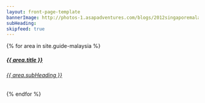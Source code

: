 ```yaml
---
layout: front-page-template
bannerImage: http://photos-1.asapadventures.com/blogs/2012singaporemalaysia/2012-01-06/20120106223918.jpg_compressed.JPEG
subHeading:
skipfeed: true
---
```


<div class="text-uppercase adventure-list experience">
  {% for area in site.guide-malaysia %}
    <div class="col-md-6 col-sm-6 animated fadeInUp" data-wow-delay="0.1s" data-wow-duration="1s">
      <a href="{{area.url | prepend: site.baseurl}}">
        <img src="{{ area.bannerImage }}"  alt="" class="img-responsive">
        <div class="overlay-lnk text-uppercase text-center">
          <i class="icon icon-streetsign"></i>
          <h5>{{ area.title }}</h5>
          <h6>{{ area.subHeading }}</h6>
        </div>
      </a>
    </div>
  {% endfor %}
</div>
